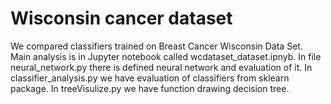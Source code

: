 # Wisconsin cancer dataset

We compared classifiers trained on Breast Cancer Wisconsin Data Set. Main analysis is in Jupyter notebook called wcdataset_dataset.ipnyb. In file neural_network.py there is defined neural network and evaluation of it. In classifier_analysis.py we have evaluation of classifiers from sklearn package. In treeVisulize.py we have function drawing decision tree.
